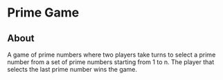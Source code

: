 # Prime Game

## About

A game of prime numbers where two players take turns to select a prime number from a set of prime numbers starting from 1 to n.
The player that selects the last prime number wins the game.
